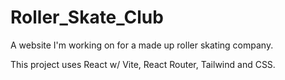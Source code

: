 # Roller_Skate_Club
A website I'm working on for a made up roller skating company. 

This project uses React w/ Vite, React Router, Tailwind and CSS. 
